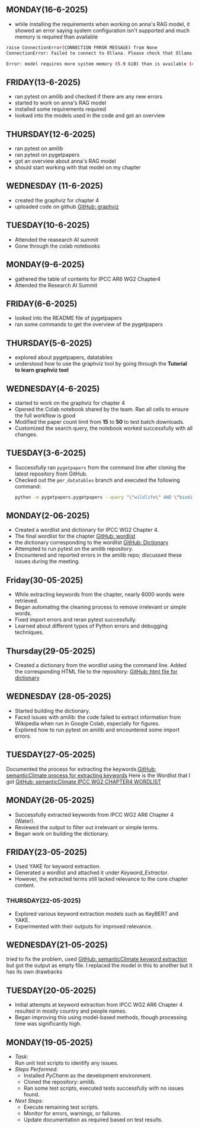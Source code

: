 ## MONDAY(16-6-2025)
* while installing the requirements when working on anna's RAG model, it showed an error saying system configuration isn't supported and much memory is required than available
```sh
raise ConnectionError(CONNECTION FRROR MESSAGE) from None
ConnectionError: Failed to connect to Ollana. Please check that Ollama is downloaded, running and accessible: https://ollama.com/download
```
```sh
Error: model requires more system memory (5.9 GiB) than is available (4.1 GiB)
```
## FRIDAY(13-6-2025)
* ran pytest on amilib and checked if there are any new errors
* started to work on anna's RAG model
* installed some requirements required
* lookwd into the models used in the code and got an overview
## THURSDAY(12-6-2025)
* ran pytest on amilib
* ran pytest on pygetpapers
* got an overview about anna's RAG model
* should start working with that model on my chapter
## WEDNESDAY (11-6-2025)
* created the graphviz for chapter 4
* uploaded code on github  [GitHub: graphviz](https://github.com/semanticClimate/internship_sC/tree/Haarthi/graphviz)
## TUESDAY(10-6-2025)
* Attended the reasearch AI summit
* Gone through the colab notebooks
## MONDAY(9-6-2025)
* gathered the table of contents for IPCC AR6 WG2 Chapter4
* Attended the Research AI Summit 
## FRIDAY(6-6-2025)
*  looked into the README file of pygetpapers
*  ran some commands to get the overview of the pygetpapers
## THURSDAY(5-6-2025)
* explored about pygetpapers, datatables
* understood how to use the graphviz tool by going through the **Tutorial to learn graphviz tool**
## WEDNESDAY(4-6-2025)
* started to work on the graphviz for chapter 4
* Opened the Colab notebook shared by the team. Ran all cells to ensure the full workflow is good
* Modified the paper count limit from **15** to **50** to test batch downloads.
* Customized the search query, the notebook worked successfully with all changes.
## TUESDAY(3-6-2025)
* Successfully ran `pygetpapers` from the command line after cloning the latest repository from GitHub.
* Checked out the `pmr_datatables` branch and executed the following command:
  ```bash
  python -m pygetpapers.pygetpapers --query "\"wildlife\" AND \"biodiversity\"" --pdf --limit 5 --output downloaded_file --api openalex
## MONDAY(2-06-2025)
* Created a wordlist and dictionary for IPCC WG2 Chapter 4. 
* The final wordlist for the chapter [GitHub: wordlist](https://github.com/semanticClimate/internship_sC/blob/Haarthi/Keyword_Extraction/IPCC-Ch04-Wordlist)
* the dictionary corresponding to the wordlist [GitHub: Dictionary](https://github.com/semanticClimate/internship_sC/blob/Haarthi/wg2chap04_dict.html)
* Attempted to run pytest on the amilib repository.
* Encountered and reported errors in the amilib repo; discussed these issues during the meeting.
## Friday(30-05-2025)
* While extracting keywords from the chapter, nearly 6000 words were retrieved.
* Began automating the cleaning process to remove irrelevant or simple words.
* Fixed import errors and reran pytest successfully.
* Learned about different types of Python errors and debugging techniques.
## Thursday(29-05-2025)
* Created a dictionary from the wordlist using the command line.
Added the corresponding HTML file to the repository: [GitHub: html file for dictionary](https://github.com/semanticClimate/internship_sC/blob/Haarthi/wg2chap04_dict.html)
## WEDNESDAY (28-05-2025)
* Started building the dictionary.
* Faced issues with amilib: the code failed to extract information from Wikipedia when run in Google Colab, especially for figures.
* Explored how to run pytest on amilib and encountered some import errors.
## TUESDAY(27-05-2025)
Documented the process for extracting the keywords.[GitHub: semanticClimate process for extracting keywords](https://github.com/semanticClimate/internship_sC/blob/Haarthi/Keyword_Extraction_Process.md)
Here is the Wordlist that I got
[GitHub: semanticClimate IPCC WG2 CHAPTER4 WORDLIST](https://github.com/semanticClimate/internship_sC/blob/Haarthi/Keyword_Extraction/keyphrases.csv)
## MONDAY(26-05-2025)
* Successfully extracted keywords from IPCC WG2 AR6 Chapter 4 (Water).
* Reviewed the output to filter out irrelevant or simple terms.
* Began work on building the dictionary.
## FRIDAY(23-05-2025)
* Used YAKE for keyword extraction.
* Generated a wordlist and attached it under *Keyword_Extractor*.
* However, the extracted terms still lacked relevance to the core chapter content.
### THURSDAY(22-05-2025)
* Explored various keyword extraction models such as KeyBERT and YAKE.
* Experimented with their outputs for improved relevance.
## WEDNESDAY(21-05-2025)
tried to fix the problem, used [GitHub: semanticClimate keyword extraction](https://github.com/petermr/semanticClimate/blob/main/keyword_extraction/code_v2/keyword_extraction_v2_test.py)
but got the output as empty file. I replaced the model in this to another but it has its own drawbacks
## TUESDAY(20-05-2025)
* Initial attempts at keyword extraction from IPCC WG2 AR6 Chapter 4 resulted in mostly country and people names.
* Began improving this using model-based methods, though processing time was significantly high.
## MONDAY(19-05-2025)
- *Task:*  
  Run unit test scripts to identify any issues.
- *Steps Performed:*
  - Installed *PyCharm* as the development environment.
  - Cloned the repository: amilib.
  - Ran some test scripts, executed tests successfully with no issues found.
- *Next Steps:*
   - Execute remaining test scripts.
   - Monitor for errors, warnings, or failures.
   - Update documentation as required based on test results.               

